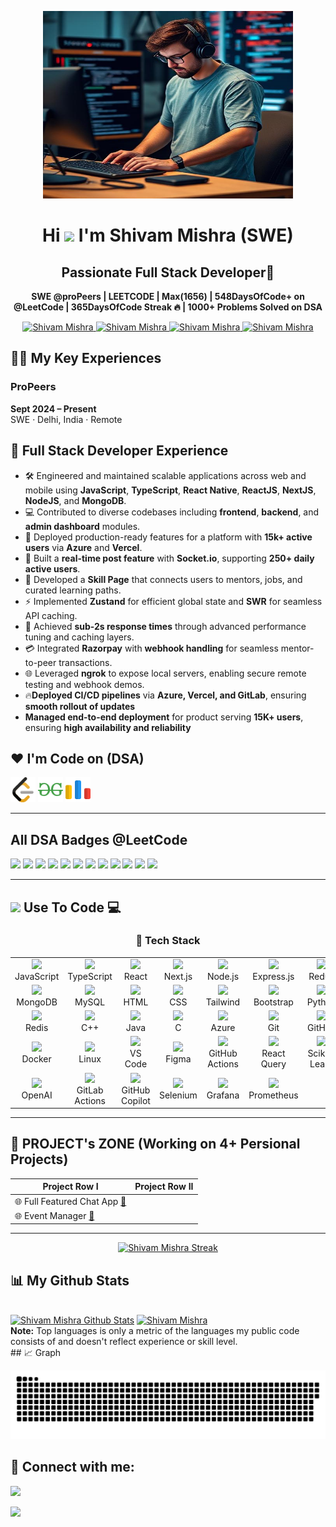 <p align="center">
  <img src="output.jpg" alt="Output Image" width="400" height="300">
</p>

<h1 align="center">Hi <img src="https://raw.githubusercontent.com/MartinHeinz/MartinHeinz/master/wave.gif" width="30px"> I'm <b>Shivam  Mishra (SWE)</b></h1>
<!--<h2 align="center"><b>I'm a Remote Developer & Software Engineer</b></h2> -->
<h2 align="center"><b>Passionate Full Stack Developer💯</b></h2> 
<p align="center"><b>SWE @proPeers | LEETCODE | Max(1656) | 548DaysOfCode+ on @LeetCode | 365DaysOfCode Streak 🔥 | 1000+ Problems Solved on DSA</b> 
</b></p>

<p align="center">  
    
 <a href="https://www.linkedin.com/in/shivam-mishra-42226522b/" target="_blank">
  <img src="https://img.shields.io/badge/LinkedIn-0077B5?style=for-the-badge&logo=linkedin&logoColor=white" alt="Shivam Mishra"/>
 </a>
 <a href="https://github.com/panditshivammishra" target="_blank">
  <img src="https://img.shields.io/badge/GitHub-181717?style=for-the-badge&logo=github&logoColor=white" alt="Shivam Mishra" />
 </a>
 <a href="https://www.instagram.com/i_shivam_mishra04/" target="_blank">
  <img src="https://img.shields.io/badge/Instagram-fe4164?style=for-the-badge&logo=instagram&logoColor=white" alt="Shivam Mishra" />
 </a>

   <a href="mailto:shivmmm04@gmail.com" target="_blank">
  <img src="https://img.shields.io/badge/Email-D14836?style=for-the-badge&logo=gmail&logoColor=white" alt="Shivam Mishra" />
 </a> 
</p>

## <!-- <img align="right" alt="Coding" width="400" src="bn.gif"> -->

## 👨‍🏫 My Key Experiences

### ProPeers

**Sept 2024 – Present**  
SWE · Delhi, India · Remote

## 🚀 Full Stack Developer Experience

- 🛠️ Engineered and maintained scalable applications across web and mobile using **JavaScript**, **TypeScript**, **React Native**, **ReactJS**, **NextJS**, **NodeJS**, and **MongoDB**.
- 💻 Contributed to diverse codebases including **frontend**, **backend**, and **admin dashboard** modules.
- 🚀 Deployed production-ready features for a platform with **15k+ active users** via **Azure** and **Vercel**.
- 🔄 Built a **real-time post feature** with **Socket.io**, supporting **250+ daily active users**.
- 🧠 Developed a **Skill Page** that connects users to mentors, jobs, and curated learning paths.
- ⚡ Implemented **Zustand** for efficient global state and **SWR** for seamless API caching.
- 🚅 Achieved **sub-2s response times** through advanced performance tuning and caching layers.
- 💳 Integrated **Razorpay** with **webhook handling** for seamless mentor-to-peer transactions.
- 🌐 Leveraged **ngrok** to expose local servers, enabling secure remote testing and webhook demos.
- 🔥**Deployed CI/CD pipelines** via **Azure, Vercel, and GitLab**, ensuring **smooth rollout of updates**
- **Managed end-to-end deployment** for product serving **15K+ users**, ensuring **high availability and reliability**

## ❤️ I'm Code on (DSA)

<p align="left"> 
<img src="lc.png" height="40px" width="40px">
<img src="gfg.png" height="40px" width="40px">
<img src="cf.png" height="40px" width="40px">
</p>

---

## All DSA Badges @LeetCode

<img src="https://assets.leetcode.com/static_assets/marketing/365_new.gif" width="40px"></img>
<img src="https://assets.leetcode.com/static_assets/marketing/2024-200.gif"  width="40px"></img>
<img src="https://assets.leetcode.com/static_assets/marketing/2024-100-new.gif"  width="40px"></img>
<img src="https://assets.leetcode.com/static_assets/marketing/2024-50.gif"  width="40px"></img>
<img src="https://assets.leetcode.com/static_assets/marketing/2024.gif" width="40px"></img>
<img src="https://leetcode.com/static/images/badges/2023/gif/2023-08.gif" width="40px"></img>
<img src="https://leetcode.com/static/images/badges/2023/gif/2023-09.gif" width="40px"></img>
<img src="https://leetcode.com/static/images/badges/2023/gif/2023-10.gif" width="40px"></img>
<img src="https://assets.leetcode.com/static_assets/marketing/2023.gif" width="40px"></img>
<img src="https://leetcode.com/static/images/badges/2023/gif/2023-12.gif" width="40px"></img>
<img src="https://leetcode.com/static/images/badges/2024/gif/2024-01.gif" width="40px"></img>
<img src="https://leetcode.com/static/images/badges/2024/gif/2024-02.gif" width="40px"></img>

---

## <img src="https://media2.giphy.com/media/QssGEmpkyEOhBCb7e1/giphy.gif?cid=ecf05e47a0n3gi1bfqntqmob8g9aid1oyj2wr3ds3mg700bl&rid=giphy.gif" width ="25"><b> Use To Code</b> 💻

<h3 align="center">🧰 Tech Stack</h3>

<table align="center">
  <tr>
    <td align="center" width="90"><img src="https://skillicons.dev/icons?i=js" width="55" /><br>JavaScript</td>
    <td align="center" width="90"><img src="https://skillicons.dev/icons?i=ts" width="55" /><br>TypeScript</td>
    <td align="center" width="90"><img src="https://skillicons.dev/icons?i=react" width="55" /><br>React</td>
    <td align="center" width="90"><img src="https://skillicons.dev/icons?i=nextjs" width="55" /><br>Next.js</td>
    <td align="center" width="90"><img src="https://skillicons.dev/icons?i=nodejs" width="55" /><br>Node.js</td>
    <td align="center" width="90"><img src="https://skillicons.dev/icons?i=express" width="55" /><br>Express.js</td>
    <td align="center" width="90"><img src="https://skillicons.dev/icons?i=redux" width="55" /><br>Redux</td>
  </tr>
  <tr>
    <td align="center" width="90"><img src="https://skillicons.dev/icons?i=mongodb" width="55" /><br>MongoDB</td>
    <td align="center" width="90"><img src="https://skillicons.dev/icons?i=mysql" width="55" /><br>MySQL</td>
    <td align="center" width="90"><img src="https://skillicons.dev/icons?i=html" width="55" /><br>HTML</td>
    <td align="center" width="90"><img src="https://skillicons.dev/icons?i=css" width="55" /><br>CSS</td>
    <td align="center" width="90"><img src="https://skillicons.dev/icons?i=tailwind" width="55" /><br>Tailwind</td>
    <td align="center" width="90"><img src="https://skillicons.dev/icons?i=bootstrap" width="55" /><br>Bootstrap</td>
    <td align="center" width="90"><img src="https://skillicons.dev/icons?i=python" width="55" /><br>Python</td>
  </tr>
  <tr>
    <td align="center" width="90"><img src="https://skillicons.dev/icons?i=redis" width="55" /><br>Redis</td>
    <td align="center" width="90"><img src="https://skillicons.dev/icons?i=cpp" width="55" /><br>C++</td>
    <td align="center" width="90"><img src="https://skillicons.dev/icons?i=java" width="55" /><br>Java</td>
    <td align="center" width="90"><img src="https://skillicons.dev/icons?i=c" width="55" /><br>C</td>
    <td align="center" width="90"><img src="https://skillicons.dev/icons?i=azure" width="55" /><br>Azure</td>
    <td align="center" width="90"><img src="https://skillicons.dev/icons?i=git" width="55" /><br>Git</td>
    <td align="center" width="90"><img src="https://skillicons.dev/icons?i=github" width="55" /><br>GitHub</td>
  </tr>
  <tr>
    <td align="center" width="90"><img src="https://skillicons.dev/icons?i=docker" width="55" /><br>Docker</td>
    <td align="center" width="90"><img src="https://skillicons.dev/icons?i=linux" width="55" /><br>Linux</td>
    <td align="center" width="90"><img src="https://skillicons.dev/icons?i=vscode" width="55" /><br>VS Code</td>
    <td align="center" width="90"><img src="https://skillicons.dev/icons?i=figma" width="55" /><br>Figma</td>
    <td align="center" width="90"><img src="https://skillicons.dev/icons?i=githubactions" width="55" /><br>GitHub Actions</td>
    <td align="center" width="90"><img src="https://img.shields.io/badge/reactquery-pink" width="55" /><br>React Query</td>
    <td align="center" width="90"><img src="https://img.shields.io/badge/scikit--learn-orange" width="55" /><br>Scikit-Learn</td>
  </tr>
  <tr>
    <td align="center" width="90"><img src="https://img.shields.io/badge/openai-blue" width="55" /><br>OpenAI</td>
    <td align="center" width="90"><img src="https://img.shields.io/badge/gitlabactions-orange" width="55" /><br>GitLab Actions</td>
    <td align="center" width="90"><img src="https://img.shields.io/badge/githubcopilot-blue" width="55" /><br>GitHub Copilot</td>
    <td align="center" width="90"><img src="https://img.shields.io/badge/selenium-darkblue" width="55" /><br>Selenium</td>
    <td align="center" width="90"><img src="https://img.shields.io/badge/grafana-orange" width="55" /><br>Grafana</td>
    <td align="center" width="90"><img src="https://img.shields.io/badge/prometheus-red" width="55" /><br>Prometheus</td>
  </tr>
</table>

---

## 📝 PROJECT's ZONE (Working on 4+ Persional Projects)

| Project Row I                                                                         | Project Row II |
| ------------------------------------------------------------------------------------- | -------------- |
| 🌐 Full Featured Chat App [**🔗**](https://github.com/panditshivammishra/MernChatApp) |
| 🌐 Event Manager [**🔗**](https://github.com/panditshivammishra/EventSparc)           |

---

<p align="center">
    <a href="https://https://github.com/PrinceSinghhub/github-readme-streak-stats">
        <img title="🔥 Get streak stats for your profile at git.io/streak-stats" alt="Shivam Mishra Streak" src="https://streak-stats.demolab.com/?user=panditshivammishra"/>
    </a>
</p>

## 📊 My Github Stats

   <br/>
<a href="https://github.com/panditshivammishra/github-readme-stats"><img alt="Shivam Mishra Github Stats" src="https://github-readme-stats.vercel.app/api?username=panditshivammishra&show_icons=true&count_private=true&theme=react&hide_border=true&bg_color=0D1117" /></a>
  <a href="https://github.com/panditshivammishra/github-readme-stats"><img alt="Shivam Mishra" src="https://github-readme-stats.vercel.app/api/top-langs/?username=panditshivammishra&langs_count=8&count_private=true&layout=compact&theme=react&hide_border=true&bg_color=0D1117" /></a>
  <br/>
  <b>Note:</b> Top languages is only a metric of the languages my public code consists of and doesn't reflect experience or skill level.

<br/>
## 📈 Graph
<p align="center">
   <img src="https://github.com/killshotxd/svgIcons/blob/main/github-contribution-grid-snake.svg" alt="snake">
</p>

## 📧 Connect with me:

<p align="left">

<a href = "https://www.linkedin.com/in/shivam-mishra-42226522b/" target="_main"><img src="https://img.icons8.com/fluent/48/000000/linkedin.png"/></a>

<a href = "#"><img src="https://img.icons8.com/fluent/48/000000/instagram-new.png"/></a>

</p>
